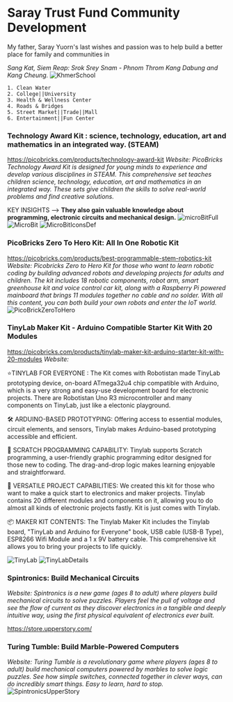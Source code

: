 # Saray Trust Fund Community Development
My father, Saray Yuorn's last wishes and passion was to help build a better place for family and communities in 

*Sang Kat, Siem Reap: Srok Srey Snam - Phnom Throm Kang Dabung and Kang Cheung.*
![KhmerSchool](https://github.com/marysaray/SarayTrustFundCommunityDevelopment/assets/82470838/d579a2ec-4593-4b7b-b034-c4b243fe9194)
```
1. Clean Water
2. College||University
3. Health & Wellness Center
4. Roads & Bridges
5. Street Market||Trade||Mall
6. Entertainment||Fun Center
```
### Technology Award Kit : science, technology, education, art and mathematics in an integrated way. (STEAM)
https://picobricks.com/products/technology-award-kit
*Website: PicoBricks Technology Award Kit is designed for young minds to experience and develop various disciplines in STEAM. This comprehensive set teaches children science, technology, education, art and mathematics in an integrated way. These sets give children the skills to solve real-world problems and find creative solutions.* 

KEY INSIGHTS --> <b>They also gain valuable knowledge about programming, electronic circuits and mechanical design.</b>
![microBitFull](https://github.com/marysaray/SarayTrustFundCommunityDevelopment/assets/82470838/d4bbff8c-61d7-415d-a1d9-f0d553abed8c)
![MicroBit](https://github.com/marysaray/SarayTrustFundCommunityDevelopment/assets/82470838/0fe8c467-b099-417b-a741-f3513ea3c11d)
![MicroBitIconsDef](https://github.com/marysaray/SarayTrustFundCommunityDevelopment/assets/82470838/aca9c050-263e-4d50-8cbb-ae3edd77a3e0)
### PicoBricks Zero To Hero Kit: All In One Robotic Kit 
https://picobricks.com/products/best-programmable-stem-robotics-kit *Website: Picobricks Zero to Hero Kit for those who want to learn robotic coding by building advanced robots and developing projects for adults and children.
The kit includes 18 robotic components, robot arm, smart greenhouse kit and voice control car kit, along with a Raspberry Pi powered mainboard that brings 11 modules together no cable and no solder. With all this content, you can both build your own robots and enter the IoT world.*
![PicoBrickZeroToHero](https://github.com/marysaray/SarayTrustFundCommunityDevelopment/assets/82470838/2eaabea3-55ee-4fbd-917a-838cb79c812c)

### TinyLab Maker Kit - Arduino Compatible Starter Kit With 20 Modules
https://picobricks.com/products/tinylab-maker-kit-arduino-starter-kit-with-20-modules *Website:*

⭐TINYLAB FOR EVERYONE : The Kit comes with Robotistan made TinyLab prototyping device, on-board ATmega32u4 chip compatible with Arduino, which is a very strong and easy-use development board for electronic projects. There are Robotistan Uno R3 microcontroller and many components on TinyLab, just like a electonic playground.

🛠️ ARDUINO-BASED PROTOTYPING: Offering access to essential modules, circuit elements, and sensors, Tinylab makes Arduino-based prototyping accessible and efficient.

👶 SCRATCH PROGRAMMING CAPABILITY: Tinylab supports Scratch programming, a user-friendly graphic programming editor designed for those new to coding. The drag-and-drop logic makes learning enjoyable and straightforward.

🔧 VERSATILE PROJECT CAPABILITIES: We created this kit for those who want to make a quick start to electronics and maker projects. Tinylab contains 20 different modules and components on it, allowing you to do almost all kinds of electronic projects fastly. Kit is just comes with Tinylab.

📦 MAKER KIT CONTENTS: The Tinylab Maker Kit includes the Tinylab board, "TinyLab and Arduino for Everyone" book, USB cable (USB-B Type), ESP8266 Wifi Module and a 1 x 9V battery cable. This comprehensive kit allows you to bring your projects to life quickly.

![TinyLab](https://github.com/marysaray/SarayTrustFundCommunityDevelopment/assets/82470838/506f5201-c77a-4267-8f86-a476a7390c4a)
![TinyLabDetails](https://github.com/marysaray/SarayTrustFundCommunityDevelopment/assets/82470838/deb3cb56-9354-41b6-9dc1-c4e98dda8fad)

### Spintronics: Build Mechanical Circuits 
*Website: Spintronics is a new game (ages 8 to adult) where players build mechanical circuits to solve puzzles. Players feel the pull of voltage and see the flow of current as they discover electronics in a tangible and deeply intuitive way, using the first physical equivalent of electronics ever built.*

https://store.upperstory.com/

### Turing Tumble: Build Marble-Powered Computers
*Website: Turing Tumble is a revolutionary game where players (ages 8 to adult) build mechanical computers powered by marbles to solve logic puzzles. See how simple switches, connected together in clever ways, can do incredibly smart things. Easy to learn, hard to stop.*
![SpintronicsUpperStory](https://github.com/marysaray/SarayTrustFundCommunityDevelopment/assets/82470838/8fce8c3f-fd2d-4bce-a03f-1f712dd80c00)
